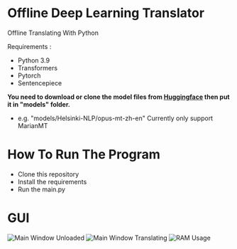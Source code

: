 # Offline Deep Learning Translator
Offline Translating With Python

Requirements :
* Python 3.9
* Transformers
* Pytorch
* Sentencepiece

<b>You need to download or clone the model files from [Huggingface](https://huggingface.co/models?pipeline_tag=translation) then put it in "models" folder.</b>
* e.g. "models/Helsinki-NLP/opus-mt-zh-en"
Currently only support MarianMT

# How To Run The Program
* Clone this repository
* Install the requirements
* Run the main.py

# GUI
![Main Window Unloaded](/main/img/OTL_1.jpg?raw=True "Main Window Unloaded")
![Main Window Translating](/main/img/OTL_2.jpg?raw=True "Main Window Translating")
![RAM Usage](/main/img/OTL_3.jpg?raw=True "RAM Usage")
